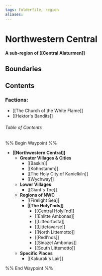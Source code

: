 ```yaml
---
tags: folderfile, region
aliases:
---
```

# Northwestern Central
#### A sub-region of [[Central Alaturmen]]
## Boundaries
## Contents
### Factions:
- [[The Church of the White Flame]]
- [[Hektor's Bandits]]
###### Table of Contents
%% Begin Waypoint %%
- **[[Northwestern Central]]**
	- **Greater Villages & Cities**
		- [[Baskin]]
		- [[Kohnstamm]]
		- [[The Holy City of Kanielkiln]]
		- [[Wychway]]
	- **Lower Villages**
		- [[Giant's Toe]]
	- **Regions of NWC**
		- [[Firelight Sea]]
		- **[[The Holyl'nds]]**
			- [[Central Holyl'nd]]
			- [[Enlitte Ambonas]]
			- [[Litteortosta]]
			- [[Littetavarse]]
			- [[North Littemotto]]
			- [[Redl'nds]]
			- [[Sinazel Ambonas]]
			- [[South Littemotto]]
	- **Specific Places**
		- [[Kakurak's Lair]]

%% End Waypoint %%
